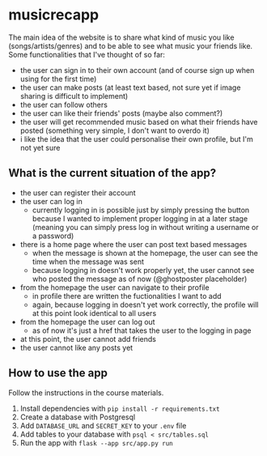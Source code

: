 # musicrecapp
The main idea of the website is to share what kind of music you like (songs/artists/genres) and to be able to see what music your friends like. 
Some functionalities that I've thought of so far:
- the user can sign in to their own account (and of course sign up when using for the first time)
- the user can make posts (at least text based, not sure yet if image sharing is difficult to implement)
- the user can follow others
- the user can like their friends' posts (maybe also comment?)
- the user will get recommended music based on what their friends have posted (something very simple, I don't want to overdo it)
- i like the idea that the user could personalise their own profile, but I'm not yet sure 

## What is the current situation of the app?
- the user can register their account
- the user can log in
    - currently logging in is possible just by simply pressing the button because I wanted to implement proper logging in at a later stage (meaning you can simply press log in without writing a username or a password)
- there is a home page where the user can post text based messages
    - when the message is shown at the homepage, the user can see the time when the message was sent
    - because logging in doesn't work properly yet, the user cannot see who posted the message as of now (@ghostposter placeholder)
- from the homepage the user can navigate to their profile
    - in profile there are written the fuctionalities I want to add 
    - again, because logging in doesn't yet work correctly, the profile will at this point look identical to all users
- from the homepage the user can log out
    - as of now it's just a href that takes the user to the logging in page
- at this point, the user cannot add friends
- the user cannot like any posts yet

## How to use the app
Follow the instructions in the course materials.

1. Install dependencies with `pip install -r requirements.txt`
2. Create a database with Postgresql
3. Add `DATABASE_URL` and `SECRET_KEY` to your `.env` file
4. Add tables to your database with `psql < src/tables.sql`
5. Run the app with `flask --app src/app.py run`